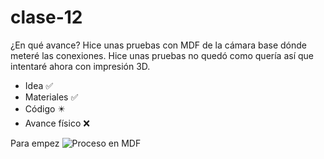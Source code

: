 # clase-12
¿En qué avance?
Hice unas pruebas con MDF de la cámara base dónde meteré las conexiones. Hice unas pruebas no quedó como quería así que intentaré ahora con impresión 3D.

* Idea :white_check_mark:
* Materiales :white_check_mark:
* Código  	 :eight_pointed_black_star:
* Avance físico	 :x:

Para empez
![Proceso en MDF](https://github.com/isigoycoolea/dis145/blob/main/estudiantes/isigoycoolea/clase-12/proceso%20en%20mdf%201.jpeg)

